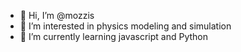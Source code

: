 - 👋 Hi, I’m @mozzis
- 👀 I’m interested in physics modeling and simulation
- 🌱 I’m currently learning javascript and Python

<!---
mozzis/mozzis is a ✨ special ✨ repository because its `README.md` (this file) appears on your GitHub profile.
You can click the Preview link to take a look at your changes.
--->
